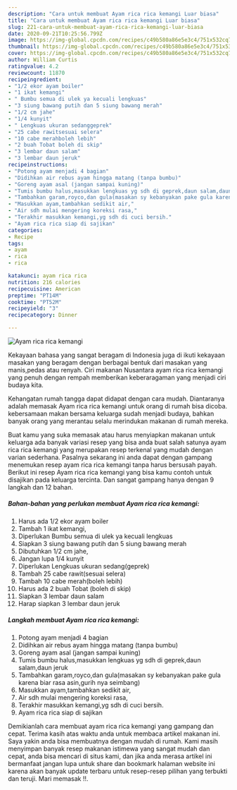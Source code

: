 ```yaml
---
description: "Cara untuk membuat Ayam rica rica kemangi Luar biasa"
title: "Cara untuk membuat Ayam rica rica kemangi Luar biasa"
slug: 221-cara-untuk-membuat-ayam-rica-rica-kemangi-luar-biasa
date: 2020-09-21T10:25:56.799Z
image: https://img-global.cpcdn.com/recipes/c49b580a86e5e3c4/751x532cq70/ayam-rica-rica-kemangi-foto-resep-utama.jpg
thumbnail: https://img-global.cpcdn.com/recipes/c49b580a86e5e3c4/751x532cq70/ayam-rica-rica-kemangi-foto-resep-utama.jpg
cover: https://img-global.cpcdn.com/recipes/c49b580a86e5e3c4/751x532cq70/ayam-rica-rica-kemangi-foto-resep-utama.jpg
author: William Curtis
ratingvalue: 4.2
reviewcount: 11870
recipeingredient:
- "1/2 ekor ayam boiler"
- "1 ikat kemangi"
- " Bumbu semua di ulek ya kecuali lengkuas"
- "3 siung bawang putih dan 5 siung bawang merah"
- "1/2 cm jahe"
- "1/4 kunyit"
- " Lengkuas ukuran sedanggeprek"
- "25 cabe rawitsesuai selera"
- "10 cabe merahboleh lebih"
- "2 buah Tobat boleh di skip"
- "3 lembar daun salam"
- "3 lembar daun jeruk"
recipeinstructions:
- "Potong ayam menjadi 4 bagian"
- "Didihkan air rebus ayam hingga matang (tanpa bumbu)"
- "Goreng ayam asal (jangan sampai kuning)"
- "Tumis bumbu halus,masukkan lengkuas yg sdh di geprek,daun salam,daun jeruk"
- "Tambahkan garam,royco,dan gula(masakan sy kebanyakan pake gula karena biar rasa asin,gurih nya seimbang)"
- "Masukkan ayam,tambahkan sedikit air,"
- "Air sdh mulai mengering koreksi rasa,"
- "Terakhir masukkan kemangi,yg sdh di cuci bersih."
- "Ayam rica rica siap di sajikan"
categories:
- Recipe
tags:
- ayam
- rica
- rica

katakunci: ayam rica rica 
nutrition: 216 calories
recipecuisine: American
preptime: "PT14M"
cooktime: "PT52M"
recipeyield: "3"
recipecategory: Dinner

---
```



![Ayam rica rica kemangi](https://img-global.cpcdn.com/recipes/c49b580a86e5e3c4/751x532cq70/ayam-rica-rica-kemangi-foto-resep-utama.jpg)

Kekayaan bahasa yang sangat beragam di Indonesia juga di ikuti kekayaan masakan yang beragam dengan berbagai bentuk dari masakan yang manis,pedas atau renyah. Ciri makanan Nusantara ayam rica rica kemangi yang penuh dengan rempah memberikan keberaragaman yang menjadi ciri budaya kita.


Kehangatan rumah tangga dapat didapat dengan cara mudah. Diantaranya adalah memasak Ayam rica rica kemangi untuk orang di rumah bisa dicoba. kebersamaan makan bersama keluarga sudah menjadi budaya, bahkan banyak orang yang merantau selalu merindukan makanan di rumah mereka.



Buat kamu yang suka memasak atau harus menyiapkan makanan untuk keluarga ada banyak variasi resep yang bisa anda buat salah satunya ayam rica rica kemangi yang merupakan resep terkenal yang mudah dengan varian sederhana. Pasalnya sekarang ini anda dapat dengan gampang menemukan resep ayam rica rica kemangi tanpa harus bersusah payah.
Berikut ini resep Ayam rica rica kemangi yang bisa kamu contoh untuk disajikan pada keluarga tercinta. Dan sangat gampang hanya dengan 9 langkah dan 12 bahan.


<!--inarticleads1-->

##### Bahan-bahan yang perlukan membuat Ayam rica rica kemangi:

1. Harus ada 1/2 ekor ayam boiler
1. Tambah 1 ikat kemangi,
1. Diperlukan  Bumbu semua di ulek ya kecuali lengkuas
1. Siapkan 3 siung bawang putih dan 5 siung bawang merah
1. Dibutuhkan 1/2 cm jahe,
1. Jangan lupa 1/4 kunyit
1. Diperlukan  Lengkuas ukuran sedang(geprek)
1. Tambah 25 cabe rawit(sesuai selera)
1. Tambah 10 cabe merah(boleh lebih)
1. Harus ada 2 buah Tobat (boleh di skip)
1. Siapkan 3 lembar daun salam
1. Harap siapkan 3 lembar daun jeruk




<!--inarticleads2-->

##### Langkah membuat  Ayam rica rica kemangi:

1. Potong ayam menjadi 4 bagian
1. Didihkan air rebus ayam hingga matang (tanpa bumbu)
1. Goreng ayam asal (jangan sampai kuning)
1. Tumis bumbu halus,masukkan lengkuas yg sdh di geprek,daun salam,daun jeruk
1. Tambahkan garam,royco,dan gula(masakan sy kebanyakan pake gula karena biar rasa asin,gurih nya seimbang)
1. Masukkan ayam,tambahkan sedikit air,
1. Air sdh mulai mengering koreksi rasa,
1. Terakhir masukkan kemangi,yg sdh di cuci bersih.
1. Ayam rica rica siap di sajikan




Demikianlah cara membuat ayam rica rica kemangi yang gampang dan cepat. Terima kasih atas waktu anda untuk membaca artikel makanan ini. Saya yakin anda bisa membuatnya dengan mudah di rumah. Kami masih menyimpan banyak resep makanan istimewa yang sangat mudah dan cepat, anda bisa mencari di situs kami, dan jika anda merasa artikel ini bermanfaat jangan lupa untuk share dan bookmark halaman website ini karena akan banyak update terbaru untuk resep-resep pilihan yang terbukti dan teruji. Mari memasak !!. 
